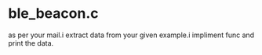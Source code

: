# ble_beacon.c
as per your mail.i extract data from your given example.i impliment func and print the data.
